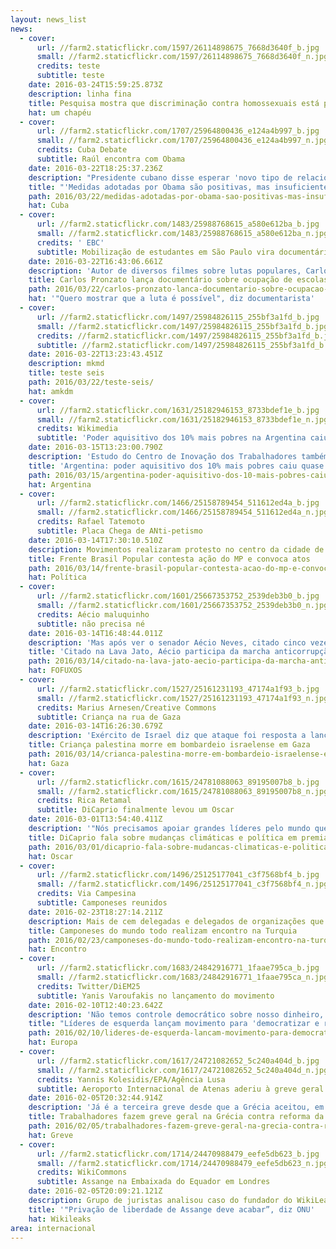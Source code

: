 ```yaml
---
layout: news_list
news:
  - cover:
      url: //farm2.staticflickr.com/1597/26114898675_7668d3640f_b.jpg
      small: //farm2.staticflickr.com/1597/26114898675_7668d3640f_n.jpg
      credits: teste
      subtitle: teste
    date: 2016-03-24T15:59:25.873Z
    description: linha fina
    title: Pesquisa mostra que discriminação contra homossexuais está presente em escolas
    hat: um chapéu
  - cover:
      url: //farm2.staticflickr.com/1707/25964800436_e124a4b997_b.jpg
      small: //farm2.staticflickr.com/1707/25964800436_e124a4b997_n.jpg
      credits: Cuba Debate
      subtitle: Raúl encontra com Obama
    date: 2016-03-22T18:25:37.236Z
    description: "Presidente cubano disse esperar 'novo tipo de relacionamento, um que nunca existiu antes' entre os dois países e voltou "
    title: "'Medidas adotadas por Obama são positivas, mas insuficientes', diz Raúl, em discurso "
    path: 2016/03/22/medidas-adotadas-por-obama-sao-positivas-mas-insuficientes-diz-raul-em-discurso/
    hat: Cuba
  - cover:
      url: //farm2.staticflickr.com/1483/25988768615_a580e612ba_b.jpg
      small: //farm2.staticflickr.com/1483/25988768615_a580e612ba_n.jpg
      credits: ' EBC'
      subtitle: Mobilização de estudantes em São Paulo vira documentário
    date: 2016-03-22T16:43:06.661Z
    description: 'Autor de diversos filmes sobre lutas populares, Carlos Pronzato lança documentário sobre ocupação de escolas em São Paul'
    title: Carlos Pronzato lança documentário sobre ocupação de escolas em São Paulo
    path: 2016/03/22/carlos-pronzato-lanca-documentario-sobre-ocupacao-de-escolas-em-sao-paulo/
    hat: '"Quero mostrar que a luta é possível", diz documentarista'
  - cover:
      url: //farm2.staticflickr.com/1497/25984826115_255bf3a1fd_b.jpg
      small: //farm2.staticflickr.com/1497/25984826115_255bf3a1fd_b.jpg
      credits: //farm2.staticflickr.com/1497/25984826115_255bf3a1fd_b.jpg
      subtitle: //farm2.staticflickr.com/1497/25984826115_255bf3a1fd_b.jpg
    date: 2016-03-22T13:23:43.451Z
    description: mkmd
    title: teste seis
    path: 2016/03/22/teste-seis/
    hat: amkdm
  - cover:
      url: //farm2.staticflickr.com/1631/25182946153_8733bdef1e_b.jpg
      small: //farm2.staticflickr.com/1631/25182946153_8733bdef1e_n.jpg
      credits: Wikimedia
      subtitle: 'Poder aquisitivo dos 10% mais pobres na Argentina caiu em 24% nos últimos quatro meses'
    date: 2016-03-15T13:23:00.790Z
    description: 'Estudo do Centro de Inovação dos Trabalhadores também mostrou que inflação anual chegou aos 35% em fevereiro de 2016'
    title: 'Argentina: poder aquisitivo dos 10% mais pobres caiu quase 24% nos últimos 4 meses'
    path: 2016/03/15/argentina-poder-aquisitivo-dos-10-mais-pobres-caiu-quase-24-nos-ultimos-4-meses/
    hat: Argentina
  - cover:
      url: //farm2.staticflickr.com/1466/25158789454_511612ed4a_b.jpg
      small: //farm2.staticflickr.com/1466/25158789454_511612ed4a_n.jpg
      credits: Rafael Tatemoto
      subtitle: Placa Chega de ANti-petismo
    date: 2016-03-14T17:30:10.510Z
    description: Movimentos realizaram protesto no centro da cidade de São Paulo; novas mobilizações estão agendadas para dias 18 e 31
    title: Frente Brasil Popular contesta ação do MP e convoca atos
    path: 2016/03/14/frente-brasil-popular-contesta-acao-do-mp-e-convoca-atos/
    hat: Política
  - cover:
      url: //farm2.staticflickr.com/1601/25667353752_2539deb3b0_b.jpg
      small: //farm2.staticflickr.com/1601/25667353752_2539deb3b0_n.jpg
      credits: Aécio maluquinho
      subtitle: não precisa né
    date: 2016-03-14T16:48:44.011Z
    description: 'Mas após ver o senador Aécio Neves, citado cinco vezes na Operação Lava Jato, sendo celebrado pelo povo que protesta'
    title: 'Citado na Lava Jato, Aécio participa da marcha anticorrupção.'
    path: 2016/03/14/citado-na-lava-jato-aecio-participa-da-marcha-anticorrupcao/
    hat: FOFUXOS
  - cover:
      url: //farm2.staticflickr.com/1527/25161231193_47174a1f93_b.jpg
      small: //farm2.staticflickr.com/1527/25161231193_47174a1f93_n.jpg
      credits: Marius Arnesen/Creative Commons
      subtitle: Criança na rua de Gaza
    date: 2016-03-14T16:26:30.679Z
    description: 'Exército de Israel diz que ataque foi resposta a lançamento de foguetes feito por palestinos; irmã da criança ficou '
    title: Criança palestina morre em bombardeio israelense em Gaza
    path: 2016/03/14/crianca-palestina-morre-em-bombardeio-israelense-em-gaza/
    hat: Gaza
  - cover:
      url: //farm2.staticflickr.com/1615/24781088063_89195007b8_b.jpg
      small: //farm2.staticflickr.com/1615/24781088063_89195007b8_n.jpg
      credits: Rica Retamal
      subtitle: DiCaprio finalmente levou um Oscar
    date: 2016-03-01T13:54:40.411Z
    description: '"Nós precisamos apoiar grandes líderes pelo mundo que não falam pelos grandes grupos e grandes corporações."'
    title: DiCaprio fala sobre mudanças climáticas e política em premiação do Oscar
    path: 2016/03/01/dicaprio-fala-sobre-mudancas-climaticas-e-politica-em-premiacao-do-oscar/
    hat: Oscar
  - cover:
      url: //farm2.staticflickr.com/1496/25125177041_c3f7568bf4_b.jpg
      small: //farm2.staticflickr.com/1496/25125177041_c3f7568bf4_n.jpg
      credits: Via Campesina
      subtitle: Camponeses reunidos
    date: 2016-02-23T18:27:14.211Z
    description: Mais de cem delegadas e delegados de organizações que compõe a Via Campesina estão presentes
    title: Camponeses do mundo todo realizam encontro na Turquia
    path: 2016/02/23/camponeses-do-mundo-todo-realizam-encontro-na-turquia/
    hat: Encontro
  - cover:
      url: //farm2.staticflickr.com/1683/24842916771_1faae795ca_b.jpg
      small: //farm2.staticflickr.com/1683/24842916771_1faae795ca_n.jpg
      credits: Twitter/DiEM25
      subtitle: Yanis Varoufakis no lançamento do movimento
    date: 2016-02-10T12:40:23.642Z
    description: 'Não temos controle democrático sobre nosso dinheiro, sobre as finanças, as condições de trabalho e o meio ambiente, diss'
    title: "Líderes de esquerda lançam movimento para 'democratizar e refundar' União Europeia"
    path: 2016/02/10/lideres-de-esquerda-lancam-movimento-para-democratizar-e-refundar-uniao-europeia/
    hat: Europa
  - cover:
      url: //farm2.staticflickr.com/1617/24721082652_5c240a404d_b.jpg
      small: //farm2.staticflickr.com/1617/24721082652_5c240a404d_n.jpg
      credits: Yannis Kolesidis/EPA/Agência Lusa
      subtitle: Aeroporto Internacional de Atenas aderiu à greve geral na Grécia
    date: 2016-02-05T20:32:44.914Z
    description: 'Já é a terceira greve desde que a Grécia aceitou, em 13 de julho, um novo programa de resgate acompanhado de novas medid'
    title: Trabalhadores fazem greve geral na Grécia contra reforma da previdência
    path: 2016/02/05/trabalhadores-fazem-greve-geral-na-grecia-contra-reforma-da-previdencia/
    hat: Greve
  - cover:
      url: //farm2.staticflickr.com/1714/24470988479_eefe5db623_b.jpg
      small: //farm2.staticflickr.com/1714/24470988479_eefe5db623_n.jpg
      credits: WikiCommons
      subtitle: Assange na Embaixada do Equador em Londres
    date: 2016-02-05T20:09:21.121Z
    description: Grupo de juristas analisou caso do fundador do WikiLeaks e apelou aos governos do Reino Unido e Suécia que o libertem
    title: '"Privação de liberdade de Assange deve acabar”, diz ONU'
    hat: Wikileaks
area: internacional
---
```



